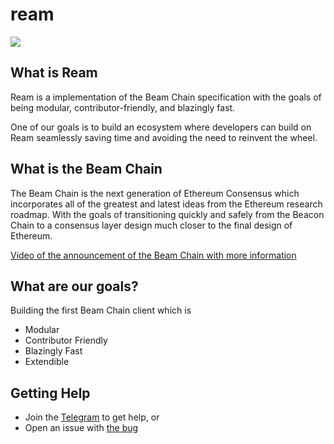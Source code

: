 # ream
<a href="https://t.me/+W2DhmhvoEJM1NDVh">
    <img src="https://img.shields.io/badge/Telegram-2CA5E0?style=for-the-badge&logo=telegram&logoColor=white">
</a>

## What is Ream

Ream is a implementation of the Beam Chain specification with the goals of being modular, contributor-friendly, and blazingly fast.

One of our goals is to build an ecosystem where developers can build on Ream seamlessly saving time and avoiding the need to reinvent the wheel.

## What is the Beam Chain

The Beam Chain is the next generation of Ethereum Consensus which incorporates all of the greatest and latest ideas from the Ethereum research roadmap. With the goals of transitioning quickly and safely from the Beacon Chain to a consensus layer design much closer to the final design of Ethereum.

[Video of the announcement of the Beam Chain with more information](https://youtu.be/rGE_RDumZGg?t=7195)

## What are our goals?

Building the first Beam Chain client which is 
- Modular
- Contributor Friendly
- Blazingly Fast
- Extendible

## Getting Help

- Join the [Telegram](https://t.me/+W2DhmhvoEJM1NDVh) to get help, or
- Open an issue with [the bug](https://github.com/ReamLabs/ream/issues/new)

